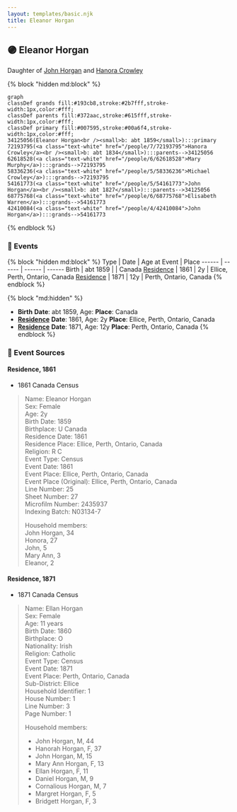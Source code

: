 ```yaml
---
layout: templates/basic.njk
title: Eleanor Horgan
---
```

## 🟣 Eleanor Horgan

Daughter of [John Horgan](/people/5/54161773) and [Hanora Crowley](/people/7/72193795)

{% block "hidden md:block" %}
```mermaid
graph
classDef grands fill:#193cb8,stroke:#2b7fff,stroke-width:1px,color:#fff;
classDef parents fill:#372aac,stroke:#615fff,stroke-width:1px,color:#fff;
classDef primary fill:#007595,stroke:#00a6f4,stroke-width:1px,color:#fff;
34125056(Eleanor Horgan<br /><small>b: abt 1859</small>):::primary
72193795(<a class="text-white" href="/people/7/72193795">Hanora Crowley</a><br /><small>b: abt 1834</small>):::parents-->34125056
62618528(<a class="text-white" href="/people/6/62618528">Mary Murphy</a>):::grands-->72193795
58336236(<a class="text-white" href="/people/5/58336236">Michael Crowley</a>):::grands-->72193795
54161773(<a class="text-white" href="/people/5/54161773">John Horgan</a><br /><small>b: abt 1827</small>):::parents-->34125056
68775768(<a class="text-white" href="/people/6/68775768">Elisabeth Warren</a>):::grands-->54161773
42410084(<a class="text-white" href="/people/4/42410084">John Horgan</a>):::grands-->54161773
```
{% endblock %}

### 📆 Events

{% block "hidden md:block" %}
Type | Date | Age at Event | Place
------ | ------ | ------ | ------
Birth | abt 1859 |  | Canada
[Residence](#event-event-0) | 1861 | 2y | Ellice, Perth, Ontario, Canada
[Residence](#event-event-1) | 1871 | 12y | Perth, Ontario, Canada
{% endblock %}

{% block "md:hidden" %}
- **Birth**
**Date**: abt 1859, Age:
**Place**: Canada
- **[Residence](#event-event-0)**
**Date**: 1861, Age: 2y
**Place**: Ellice, Perth, Ontario, Canada
- **[Residence](#event-event-1)**
**Date**: 1871, Age: 12y
**Place**: Perth, Ontario, Canada
{% endblock %}

### 📰 Event Sources

#### <a id="event-event-0"></a> Residence, 1861
* 1861 Canada Census
>   
  > Name: Eleanor Horgan  
  > Sex: Female  
  > Age: 2y  
  > Birth Date: 1859  
  > Birthplace: U Canada  
  > Residence Date: 1861  
  > Residence Place: Ellice, Perth, Ontario, Canada  
  > Religion: R C  
  > Event Type: Census  
  > Event Date: 1861  
  > Event Place: Ellice, Perth, Ontario, Canada  
  > Event Place (Original): Ellice, Perth, Ontario, Canada  
  > Line Number: 25  
  > Sheet Number: 27  
  > Microfilm Number: 2435937  
  > Indexing Batch: N03134-7  
  >   
  > Household members:  
  > John Horgan, 34  
  > Honora, 27  
  > John, 5  
  > Mary Ann, 3  
  > Eleanor, 2  
  >

#### <a id="event-event-1"></a> Residence, 1871
* 1871 Canada Census
>   
  > Name: Ellan Horgan  
  > Sex: Female  
  > Age: 11 years  
  > Birth Date: 1860  
  > Birthplace: O  
  > Nationality: Irish  
  > Religion: Catholic  
  > Event Type: Census  
  > Event Date: 1871  
  > Event Place: Perth, Ontario, Canada  
  > Sub-District: Ellice  
  > Household Identifier: 1  
  > House Number: 1  
  > Line Number: 3  
  > Page Number: 1  
  >   
  > Household members:  
  > - John Horgan, M, 44  
  > - Hanorah Horgan, F, 37  
  > - John Horgan, M, 15  
  > - Mary Ann Horgan, F, 13  
  > - Ellan Horgan, F, 11  
  > - Daniel Horgan, M, 9  
  > - Cornalious Horgan, M, 7  
  > - Margret Horgan, F, 5  
  > - Bridgett Horgan, F, 3  
  >
